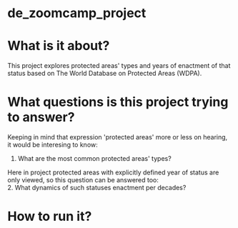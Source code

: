 # de_zoomcamp_project

# What is it about?

This project explores protected areas' types and years of enactment of that status based on The World Database on Protected Areas (WDPA).

# What questions is this project trying to answer?

Keeping in mind that expression 'protected areas' more or less on hearing, it would be interesing to know:
1. What are the most common protected areas' types?

Here in project protected areas with explicitly defined year of status are only viewed, so this question can be answered too: <br />
2. What dynamics of such statuses enactment per decades?

# How to run it?
